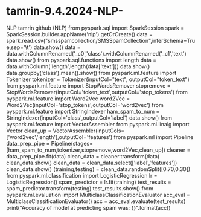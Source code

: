 # tamrin-9.4.2024-NLP-
NLP tamrin github (NLP)
from pyspark.sql import SparkSession
spark = SparkSession.builder.appName('nlp').getOrCreate()
data = spark.read.csv("smsspamcollection/SMSSpamCollection",inferSchema=True,sep='\t')
data.show()
data = data.withColumnRenamed('_c0','class').withColumnRenamed('_c1','text')
data.show()
from pyspark.sql.functions import length
data = data.withColumn('length',length(data['text']))
data.show()
data.groupby('class').mean().show()
from pyspark.ml.feature import Tokenizer
tokenizer = Tokenizer(inputCol="text", outputCol="token_text")
from pyspark.ml.feature import StopWordsRemover
stopremove = StopWordsRemover(inputCol='token_text',outputCol='stop_tokens')
from pyspark.ml.feature import Word2Vec
word2Vec = Word2Vec(inputCol='stop_tokens',outputCol='word2vec')
from pyspark.ml.feature import StringIndexer
ham_spam_to_num = StringIndexer(inputCol='class',outputCol='label')
data.show()
from pyspark.ml.feature import VectorAssembler
from pyspark.ml.linalg import Vector
clean_up = VectorAssembler(inputCols=['word2vec','length'],outputCol='features')
from pyspark.ml import Pipeline
data_prep_pipe = Pipeline(stages=[ham_spam_to_num,tokenizer,stopremove,word2Vec,clean_up])
cleaner = data_prep_pipe.fit(data)
clean_data = cleaner.transform(data)
clean_data.show()
clean_data = clean_data.select(['label','features'])
clean_data.show()
(training,testing) = clean_data.randomSplit([0.70,0.30])
from pyspark.ml.classification import LogisticRegression
lr = LogisticRegression()
spam_predictor = lr.fit(training)
test_results = spam_predictor.transform(testing)
test_results.show()
from pyspark.ml.evaluation import MulticlassClassificationEvaluator
acc_eval = MulticlassClassificationEvaluator()
acc = acc_eval.evaluate(test_results)
print("Accuracy of model at predicting spam was: {}".format(acc))

